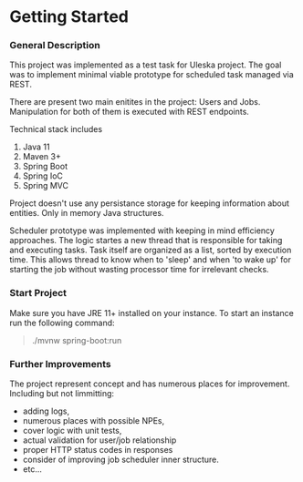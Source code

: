 # Getting Started

### General Description
This project was implemented as a test task for Uleska project.
The goal was to implement minimal viable prototype for scheduled task managed via REST.

There are present two main enitites in the project: Users and Jobs.
Manipulation for both of them is executed with REST endpoints. 

Technical stack includes 
1. Java 11 
2. Maven 3+
3. Spring Boot
4. Spring IoC
5. Spring MVC 

Project doesn't use any persistance storage for keeping information about entities. 
Only in memory Java structures.    

Scheduler prototype was implemented with keeping in mind efficiency approaches. 
The logic startes a new thread that is responsible for taking and executing tasks.
Task itself are organized as a list, sorted by execution time. 
This allows thread to know when to 'sleep' and when 'to wake up' for starting the job without wasting processor time for irrelevant checks. 

### Start Project
Make sure you have JRE 11+ installed on your instance.
To start an instance run the following command:
> ./mvnw spring-boot:run

### Further Improvements 
The project represent concept and has numerous places for improvement.
Including but not limmitting:
- adding logs, 
- numerous places with possible NPEs, 
- cover logic with unit tests, 
- actual validation for user/job relationship  
- proper HTTP status codes in responses
- consider of improving job scheduler inner structure. 
- etc...
